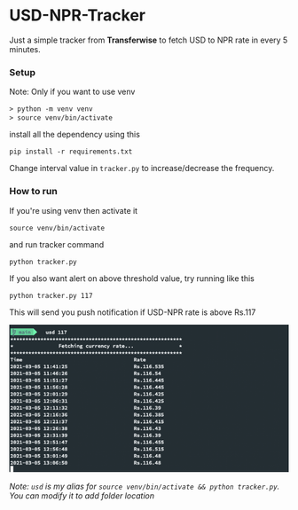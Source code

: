 # USD-NPR-Tracker

Just a simple tracker from **Transferwise** to fetch USD to NPR rate in every 5 minutes.

### Setup
Note: Only if you want to use venv
```
> python -m venv venv
> source venv/bin/activate
```

install all the dependency using this
```
pip install -r requirements.txt
```

Change interval value in `tracker.py` to increase/decrease the frequency.

### How to run
If you're using venv then activate it
```
source venv/bin/activate
```
and run tracker command
```
python tracker.py
```

If you also want alert on above threshold value, try running like this

```
python tracker.py 117
```
This will send you push notification if USD-NPR rate is above Rs.117

![Preview or running monitor](https://raw.githubusercontent.com/tsachit/USD-NPR-Tracker/main/preview.png)

*Note: `usd` is my alias for `source venv/bin/activate && python tracker.py`. You can modify it to add folder location*
